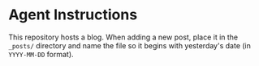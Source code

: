 # Agent Instructions

This repository hosts a blog. When adding a new post, place it in the `_posts/` directory and name the file so it begins with yesterday's date (in `YYYY-MM-DD` format).
